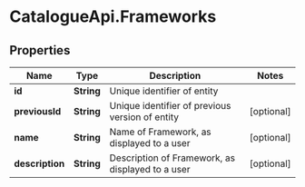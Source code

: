# CatalogueApi.Frameworks

## Properties
Name | Type | Description | Notes
------------ | ------------- | ------------- | -------------
**id** | **String** | Unique identifier of entity | 
**previousId** | **String** | Unique identifier of previous version of entity | [optional] 
**name** | **String** | Name of Framework, as displayed to a user | [optional] 
**description** | **String** | Description of Framework, as displayed to a user | [optional] 


